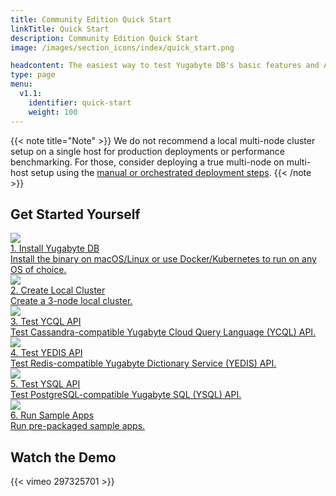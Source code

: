 ```yaml
---
title: Community Edition Quick Start
linkTitle: Quick Start
description: Community Edition Quick Start
image: /images/section_icons/index/quick_start.png

headcontent: The easiest way to test Yugabyte DB's basic features and APIs is to create a local multi-node cluster on a single host.
type: page
menu:
  v1.1:
    identifier: quick-start
    weight: 100
---
```


{{< note title="Note" >}}
We do not recommend a local multi-node cluster setup on a single host for production deployments or performance benchmarking. For those, consider deploying a true multi-node on multi-host setup using the <a href="../../latest/deploy">manual or orchestrated deployment steps</a>.
{{< /note >}}


## Get Started Yourself

<div class="row">
  <div class="col-12 col-md-6 col-lg-12 col-xl-6">
    <a class="section-link icon-offset" href="install/">
      <div class="head">
        <img class="icon" src="/images/section_icons/quick_start/install.png" aria-hidden="true" />
        <div class="title">1. Install Yugabyte DB</div>
      </div>
      <div class="body">
        Install the binary on macOS/Linux or use Docker/Kubernetes to run on any OS of choice.
      </div>
    </a>
  </div>

  <div class="col-12 col-md-6 col-lg-12 col-xl-6">
    <a class="section-link icon-offset" href="create-local-cluster/">
      <div class="head">
        <img class="icon" src="/images/section_icons/quick_start/create_cluster.png" aria-hidden="true" />
        <div class="title">2. Create Local Cluster</div>
      </div>
      <div class="body">
        Create a 3-node local cluster.
      </div>
    </a>
  </div>

  <div class="col-12 col-md-6 col-lg-12 col-xl-6">
    <a class="section-link icon-offset" href="test-ycql/">
      <div class="head">
        <img class="icon" src="/images/section_icons/quick_start/explore_ycql.png" aria-hidden="true" />
        <div class="title">3. Test YCQL API</div>
      </div>
      <div class="body">
        Test Cassandra-compatible Yugabyte Cloud Query Language (YCQL) API.
      </div>
    </a>
  </div>

  <div class="col-12 col-md-6 col-lg-12 col-xl-6">
    <a class="section-link icon-offset" href="test-yedis/">
      <div class="head">
        <img class="icon" src="/images/section_icons/quick_start/explore_yedis.png" aria-hidden="true" />
        <div class="title">4. Test YEDIS API</div>
      </div>
      <div class="body">
        Test Redis-compatible Yugabyte Dictionary Service (YEDIS) API.
      </div>
    </a>
  </div>

  <div class="col-12 col-md-6 col-lg-12 col-xl-6">
    <a class="section-link icon-offset" href="test-ysql/">
      <div class="head">
        <img class="icon" src="/images/section_icons/quick_start/explore_ysql.png" aria-hidden="true" />
        <div class="title">5. Test YSQL API</div>
      </div>
      <div class="body">
        Test PostgreSQL-compatible Yugabyte SQL (YSQL) API.
      </div>
    </a>
  </div>

  <div class="col-12 col-md-6 col-lg-12 col-xl-6">
    <a class="section-link icon-offset" href="run-sample-apps/">
      <div class="head">
        <img class="icon" src="/images/section_icons/quick_start/sample_apps.png" aria-hidden="true" />
        <div class="title">6. Run Sample Apps</div>
      </div>
      <div class="body">
        Run pre-packaged sample apps.
      </div>
    </a>
  </div>
</div>

## Watch the Demo

<div class="video-wrapper">
{{< vimeo 297325701 >}}
</div>
